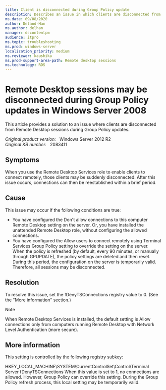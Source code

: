 ```yaml
---
title: Client is disconnected during Group Policy update
description: Describes an issue in which clients are disconnected from Remote Desktop sessions.
ms.date: 09/08/2020
author: Deland-Han
ms.author: delhan
manager: dscontentpm
audience: itpro
ms.topic: troubleshooting
ms.prod: windows-server
localization_priority: medium
ms.reviewer: kaushika
ms.prod-support-area-path: Remote desktop sessions
ms.technology: RDS
---
```

# Remote Desktop sessions may be disconnected during Group Policy updates in Windows Server 2008

This article provides a solution to an issue where clients are disconnected from Remote Desktop sessions during Group Policy updates.

_Original product version:_ &nbsp; Windows Server 2012 R2  
_Original KB number:_ &nbsp; 2083411

## Symptoms

When you use the Remote Desktop Services role to enable clients to connect remotely, those clients may be suddenly disconnected. After this issue occurs, connections can then be reestablished within a brief period.

## Cause

This issue may occur if the following conditions are true:
- You have configured the Don't allow connections to this computer Remote Desktop setting on the server. Or, you have installed the unattended Remote Desktop role, without configuring the allowed connections.
- You have configured the Allow users to connect remotely using Terminal Services  Group Policy setting to override the setting on the server. 
When the policy is refreshed (by default, every 90 minutes, or manually through GPUPDATE), the policy settings are deleted and then reset. During this period, the configuration on the server is temporarily valid. Therefore, all sessions may be disconnected.

## Resolution

To resolve this issue, set the fDenyTSConnections registry value to 0. (See the "More information" section.)

> [!NOTE]
> When Remote Desktop Services is installed, the default setting is Allow connections only from computers running Remote Desktop with Network Level Authentication (more secure). 

## More information

This setting is controlled by the following registry subkey:

HKEY_LOCAL_MACHINE\SYSTEM\CurrentControlSet\Control\Terminal Server
fDenyTSConnections
When this value is set to 1, no connections are allowed. However, Group Policy can override this setting. During the Group Policy refresh process, this local setting may be temporarily valid.
